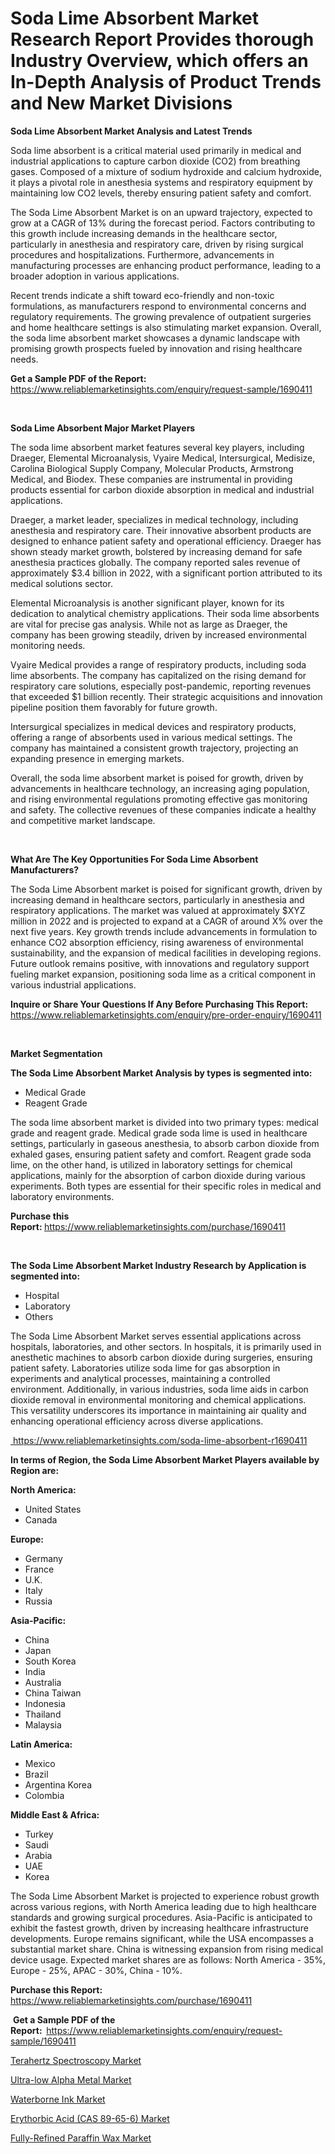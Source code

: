 <p><h1>Soda Lime Absorbent Market Research Report Provides thorough Industry Overview, which offers an In-Depth Analysis of Product Trends and New Market Divisions</h1></p><p><strong>Soda Lime Absorbent Market Analysis and Latest Trends</strong></p>
<p><p>Soda lime absorbent is a critical material used primarily in medical and industrial applications to capture carbon dioxide (CO2) from breathing gases. Composed of a mixture of sodium hydroxide and calcium hydroxide, it plays a pivotal role in anesthesia systems and respiratory equipment by maintaining low CO2 levels, thereby ensuring patient safety and comfort.</p><p>The Soda Lime Absorbent Market is on an upward trajectory, expected to grow at a CAGR of 13% during the forecast period. Factors contributing to this growth include increasing demands in the healthcare sector, particularly in anesthesia and respiratory care, driven by rising surgical procedures and hospitalizations. Furthermore, advancements in manufacturing processes are enhancing product performance, leading to a broader adoption in various applications.</p><p>Recent trends indicate a shift toward eco-friendly and non-toxic formulations, as manufacturers respond to environmental concerns and regulatory requirements. The growing prevalence of outpatient surgeries and home healthcare settings is also stimulating market expansion. Overall, the soda lime absorbent market showcases a dynamic landscape with promising growth prospects fueled by innovation and rising healthcare needs.</p></p>
<p><strong>Get a Sample PDF of the Report:&nbsp;</strong> <a href="https://www.reliablemarketinsights.com/enquiry/request-sample/1690411?utm_campaign=1619&utm_medium=2&utm_source=Github&utm_content=ia&utm_term=17102024&utm_id=soda-lime-absorbent">https://www.reliablemarketinsights.com/enquiry/request-sample/1690411</a></p>
<p>&nbsp;</p>
<p><strong>Soda Lime Absorbent Major Market Players</strong></p>
<p><p>The soda lime absorbent market features several key players, including Draeger, Elemental Microanalysis, Vyaire Medical, Intersurgical, Medisize, Carolina Biological Supply Company, Molecular Products, Armstrong Medical, and Biodex. These companies are instrumental in providing products essential for carbon dioxide absorption in medical and industrial applications.</p><p>Draeger, a market leader, specializes in medical technology, including anesthesia and respiratory care. Their innovative absorbent products are designed to enhance patient safety and operational efficiency. Draeger has shown steady market growth, bolstered by increasing demand for safe anesthesia practices globally. The company reported sales revenue of approximately $3.4 billion in 2022, with a significant portion attributed to its medical solutions sector.</p><p>Elemental Microanalysis is another significant player, known for its dedication to analytical chemistry applications. Their soda lime absorbents are vital for precise gas analysis. While not as large as Draeger, the company has been growing steadily, driven by increased environmental monitoring needs.</p><p>Vyaire Medical provides a range of respiratory products, including soda lime absorbents. The company has capitalized on the rising demand for respiratory care solutions, especially post-pandemic, reporting revenues that exceeded $1 billion recently. Their strategic acquisitions and innovation pipeline position them favorably for future growth.</p><p>Intersurgical specializes in medical devices and respiratory products, offering a range of absorbents used in various medical settings. The company has maintained a consistent growth trajectory, projecting an expanding presence in emerging markets.</p><p>Overall, the soda lime absorbent market is poised for growth, driven by advancements in healthcare technology, an increasing aging population, and rising environmental regulations promoting effective gas monitoring and safety. The collective revenues of these companies indicate a healthy and competitive market landscape.</p></p>
<p>&nbsp;</p>
<p><strong>What Are The Key Opportunities For Soda Lime Absorbent Manufacturers?</strong></p>
<p><p>The Soda Lime Absorbent market is poised for significant growth, driven by increasing demand in healthcare sectors, particularly in anesthesia and respiratory applications. The market was valued at approximately $XYZ million in 2022 and is projected to expand at a CAGR of around X% over the next five years. Key growth trends include advancements in formulation to enhance CO2 absorption efficiency, rising awareness of environmental sustainability, and the expansion of medical facilities in developing regions. Future outlook remains positive, with innovations and regulatory support fueling market expansion, positioning soda lime as a critical component in various industrial applications.</p></p>
<p><strong>Inquire or Share Your Questions If Any Before Purchasing This Report:</strong> <a href="https://www.reliablemarketinsights.com/enquiry/pre-order-enquiry/1690411?utm_campaign=1619&utm_medium=2&utm_source=Github&utm_content=ia&utm_term=17102024&utm_id=soda-lime-absorbent">https://www.reliablemarketinsights.com/enquiry/pre-order-enquiry/1690411</a></p>
<p>&nbsp;</p>
<p><strong>Market Segmentation</strong></p>
<p><strong>The Soda Lime Absorbent Market Analysis by types is segmented into:</strong></p>
<p><ul><li>Medical Grade</li><li>Reagent Grade</li></ul></p>
<p><p>The soda lime absorbent market is divided into two primary types: medical grade and reagent grade. Medical grade soda lime is used in healthcare settings, particularly in gaseous anesthesia, to absorb carbon dioxide from exhaled gases, ensuring patient safety and comfort. Reagent grade soda lime, on the other hand, is utilized in laboratory settings for chemical applications, mainly for the absorption of carbon dioxide during various experiments. Both types are essential for their specific roles in medical and laboratory environments.</p></p>
<p><strong>Purchase this Report:&nbsp;</strong><a href="https://www.reliablemarketinsights.com/purchase/1690411?utm_campaign=1619&utm_medium=2&utm_source=Github&utm_content=ia&utm_term=17102024&utm_id=soda-lime-absorbent">https://www.reliablemarketinsights.com/purchase/1690411</a></p>
<p>&nbsp;</p>
<p><strong>The Soda Lime Absorbent Market Industry Research by Application is segmented into:</strong></p>
<p><ul><li>Hospital</li><li>Laboratory</li><li>Others</li></ul></p>
<p><p>The Soda Lime Absorbent Market serves essential applications across hospitals, laboratories, and other sectors. In hospitals, it is primarily used in anesthetic machines to absorb carbon dioxide during surgeries, ensuring patient safety. Laboratories utilize soda lime for gas absorption in experiments and analytical processes, maintaining a controlled environment. Additionally, in various industries, soda lime aids in carbon dioxide removal in environmental monitoring and chemical applications. This versatility underscores its importance in maintaining air quality and enhancing operational efficiency across diverse applications.</p></p>
<p><a href="https://www.reliablemarketinsights.com/soda-lime-absorbent-r1690411?utm_campaign=1619&utm_medium=2&utm_source=Github&utm_content=ia&utm_term=17102024&utm_id=soda-lime-absorbent">&nbsp;https://www.reliablemarketinsights.com/soda-lime-absorbent-r1690411</a></p>
<p><strong>In terms of Region, the Soda Lime Absorbent Market Players available by Region are:</strong></p>
<p>
    <p> <strong> North America: </strong>
        <ul>
            <li>United States</li>
            <li>Canada</li>
        </ul>
        </p> 
    <p> <strong> Europe: </strong>
        <ul>
            <li>Germany</li>
            <li>France</li>
            <li>U.K.</li>
            <li>Italy</li>
            <li>Russia</li>
        </ul>
        </p> 
    <p> <strong> Asia-Pacific: </strong>
        <ul>
            <li>China</li>
            <li>Japan</li>
            <li>South Korea</li>
            <li>India</li>
            <li>Australia</li>
            <li>China Taiwan</li>
            <li>Indonesia</li>
            <li>Thailand</li>
            <li>Malaysia</li>
        </ul>
        </p> 
    <p> <strong> Latin America: </strong>
        <ul>
            <li>Mexico</li>
            <li>Brazil</li>
            <li>Argentina Korea</li>
            <li>Colombia</li>
        </ul>
        </p> 
    <p> <strong> Middle East & Africa: </strong>
        <ul>
            <li>Turkey</li>
            <li>Saudi</li>
            <li>Arabia</li>
            <li>UAE</li>
            <li>Korea</li>
        </ul>
    </p>
    </p>
<p><p>The Soda Lime Absorbent Market is projected to experience robust growth across various regions, with North America leading due to high healthcare standards and growing surgical procedures. Asia-Pacific is anticipated to exhibit the fastest growth, driven by increasing healthcare infrastructure developments. Europe remains significant, while the USA encompasses a substantial market share. China is witnessing expansion from rising medical device usage. Expected market shares are as follows: North America - 35%, Europe - 25%, APAC - 30%, China - 10%.</p></p>
<p><strong>Purchase this Report: </strong><a href="https://www.reliablemarketinsights.com/purchase/1690411?utm_campaign=1619&utm_medium=2&utm_source=Github&utm_content=ia&utm_term=17102024&utm_id=soda-lime-absorbent">https://www.reliablemarketinsights.com/purchase/1690411</a></p>
<p>&nbsp;<strong>Get a Sample PDF of the Report:&nbsp;&nbsp;</strong><a href="https://www.reliablemarketinsights.com/enquiry/request-sample/1690411?utm_campaign=1619&utm_medium=2&utm_source=Github&utm_content=ia&utm_term=17102024&utm_id=soda-lime-absorbent">https://www.reliablemarketinsights.com/enquiry/request-sample/1690411</a></p>
<p><strong></strong></p>
<p><p><a href="https://issuu.com/reportprime-2/docs/terahertz-spectroscopy-market-size-_407ac5d63fc6f4?utm_campaign=1619&utm_medium=2&utm_source=Github&utm_content=ia&utm_term=17102024&utm_id=soda-lime-absorbent">Terahertz Spectroscopy Market</a></p><p><a href="https://www.linkedin.com/pulse/ultra-low-alpha-metal-market-size-share-competitive-landscape-mg3lf?utm_campaign=1619&utm_medium=2&utm_source=Github&utm_content=ia&utm_term=17102024&utm_id=soda-lime-absorbent">Ultra-low Alpha Metal Market</a></p><p><a href="https://www.linkedin.com/pulse/waterborne-ink-market-growth-outlook-from-2024-2031-projecting-t0oof?utm_campaign=1619&utm_medium=2&utm_source=Github&utm_content=ia&utm_term=17102024&utm_id=soda-lime-absorbent">Waterborne Ink Market</a></p><p><a href="https://www.linkedin.com/pulse/erythorbic-acid-cas-89-65-6-mosaic-piecing-together-global-vtluf?utm_campaign=1619&utm_medium=2&utm_source=Github&utm_content=ia&utm_term=17102024&utm_id=soda-lime-absorbent">Erythorbic Acid (CAS 89-65-6) Market</a></p><p><a href="https://www.linkedin.com/pulse/sustainability-trends-fully-refined-paraffin-wax-industry-market-3yiff?utm_campaign=1619&utm_medium=2&utm_source=Github&utm_content=ia&utm_term=17102024&utm_id=soda-lime-absorbent">Fully-Refined Paraffin Wax Market</a></p></p>